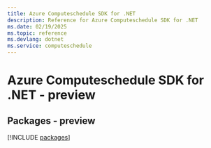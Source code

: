 ```yaml
---
title: Azure Computeschedule SDK for .NET
description: Reference for Azure Computeschedule SDK for .NET
ms.date: 02/19/2025
ms.topic: reference
ms.devlang: dotnet
ms.service: computeschedule
---
```

# Azure Computeschedule SDK for .NET - preview
## Packages - preview
[!INCLUDE [packages](computeschedule-index.md)]